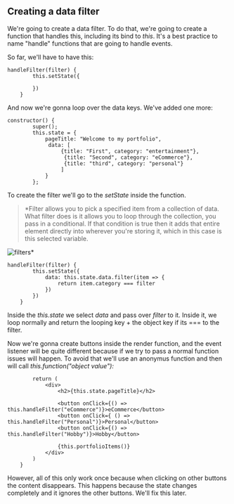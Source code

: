 ## Creating a data filter

We're going to create a data filter. To do that, we're going to create a function that handles this, including its bind to *this*. It's a best practice to name "handle" functions that are going to handle events.

So far, we'll have to have this:

```
handleFilter(filter) {
        this.setState({

        })
    }
```
And now we're gonna loop over the data keys. We've added one more:

```
constructor() {
        super(); 
        this.state = {
            pageTitle: "Welcome to my portfolio",
             data: [
                 {title: "First", category: "entertainment"},
                  {title: "Second", category: "eCommerce"},
                  {title: "third", category: "personal"}
                 ]
            }
        };
```

To create the filter we'll go to the *setState* inside the function. 

> *Filter allows you to pick a specified item from a collection of data. What filter does is it allows you to loop through the collection, you pass in a conditional. If that condition is true then it adds that entire element directly into wherever you're storing it, which in this case is this selected variable.

 ![filters](https://s3-us-west-2.amazonaws.com/images-devcamp/Dissecting+React+JS/React+JS+fundamentals/How+to+Build+a+Data+Filter+in+React+%23+2355/image12.png)*

```
handleFilter(filter) {
        this.setState({
            data: this.state.data.filter(item => {
                return item.category === filter
            })
        })
    }
```

Inside the *this.state* we select *data* and pass over *filter* to it. Inside it, we loop normally and return the looping key + the object key if its === to the filter.

Now we're gonna create buttons inside the render function, and the event listener will be quite different because if we try to pass a normal function issues will happen. To avoid that we'll use an anonymus function and then will call *this.function("object value"):*

```render() {
        return (
            <div>
                <h2>{this.state.pageTitle}</h2>

                <button onClick={() => this.handleFilter("eCommerce")}>eCommerce</button>
                <button onClick={ () => this.handleFilter("Personal")}>Personal</button>
                <button onClick={() => this.handleFilter("Hobby")}>Hobby</button>

                {this.portfolioItems()}
            </div>
        )
    }
```

However, all of this only work once because when clicking on other buttons the content disappears. This happens because the state changes completely and it ignores the other buttons. We'll fix this later.

